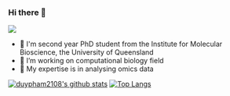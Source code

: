 ### Hi there 👋

![](https://komarev.com/ghpvc/?username=duypham2108)

- 🔭 I'm second year PhD student from the Institute for Molecular Bioscience, the University of Queensland
- 🌱 I’m working on computational biology field
- 👯 My expertise is in analysing omics data

[![duypham2108's github stats](https://github-readme-stats.vercel.app/api?username=duypham2108&hide=issues&show_icons=true)](https://github.com/duypham2108)
[![Top Langs](https://github-readme-stats.vercel.app/api/top-langs/?username=duypham2108&layout=compact)](https://github.com/duypham2108)
